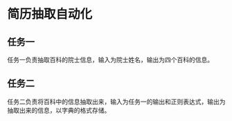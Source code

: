 # 简历抽取自动化
## 任务一

任务一负责抽取百科的院士信息，输入为院士姓名，输出为四个百科的信息。

## 任务二

任务二负责将百科中的信息抽取出来，输入为任务一的输出和正则表达式，输出为抽取出来的信息，以字典的格式存储。


